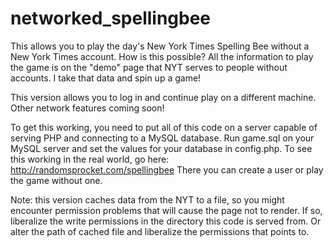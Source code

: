 # networked_spellingbee
This allows you to play the day's New York Times Spelling Bee without a New York Times account.  How is this possible?  All the information to play the game is on the "demo" page that NYT serves to people without accounts.  I take that data and spin up a game!

This version allows you to log in and continue play on a different machine. Other network features coming soon!

To get this working, you need to put all of this code on a server capable of serving PHP and connecting to a MySQL database.  Run game.sql on your MySQL server and set the values for your database in config.php.
To see this working in the real world, go here: http://randomsprocket.com/spellingbee 
There you can create a user or play the game without one.

Note: this version caches data from the NYT to a file, so you might encounter permission problems that will cause the page not to render. If so, liberalize the write permissions in the directory this code is served from. Or alter the path of cached file and liberalize the permissions that points to.
